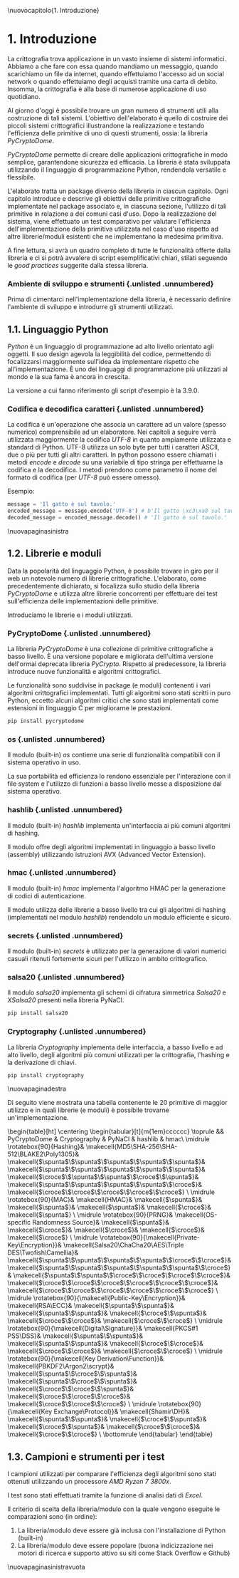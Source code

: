 \nuovocapitolo{1. Introduzione}

# 1. Introduzione
La crittografia trova applicazione in un vasto insieme di sistemi informatici.
Abbiamo a che fare con essa quando mandiamo un messaggio, quando scarichiamo un file da internet, quando effettuiamo l'accesso ad un social network o quando effettuiamo degli acquisti tramite una carta di debito.
Insomma, la crittografia è alla base di numerose applicazione di uso quotidiano.

Al giorno d'oggi è possibile trovare un gran numero di strumenti utili alla costruzione di tali sistemi.
L'obiettivo dell'elaborato è quello di costruire dei piccoli sistemi crittografici illustrandone la realizzazione e testando l'efficienza delle primitive di uno di questi strumenti, ossia: la libreria *PyCryptoDome*.

*PyCryptoDome* permette di creare delle applicazioni crittografiche in modo semplice, garantendone sicurezza ed efficacia.
La libreria è stata sviluppata utilizzando il linguaggio di programmazione Python, rendendola versatile e flessibile.

L'elaborato tratta un package diverso della libreria in ciascun capitolo.
Ogni capitolo introduce e descrive gli obiettivi delle primitive crittografiche implementate nel package associato e, in ciascuna sezione, l'utilizzo di tali primitive in relazione a dei comuni casi d'uso.
Dopo la realizzazione del sistema, viene effettuato un test comparativo per valutare l'efficienza dell'implementazione della primitiva utilizzata nel caso d'uso rispetto ad altre librerie/moduli esistenti che ne implementano la medesima primitiva.

A fine lettura, si avrà un quadro completo di tutte le funzionalità offerte dalla libreria e ci si potrà avvalere di script esemplificativi chiari, stilati seguendo le *good practices* suggerite dalla stessa libreria.

### Ambiente di sviluppo e strumenti {.unlisted .unnumbered}
Prima di cimentarci nell'implementazione della libreria, è necessario definire l'ambiente di sviluppo e introdurre gli strumenti utilizzati.

## 1.1. Linguaggio Python
*Python* è un linguaggio di programmazione ad alto livello orientato agli oggetti. Il suo design agevola la leggibilità del codice, permettendo di focalizzarsi maggiormente sull'idea da implementare rispetto che all'implementazione. È uno dei linguaggi di programmazione più utilizzati al mondo e la sua fama è ancora in crescita.

La versione a cui fanno riferimento gli script d'esempio è la 3.9.0.

### Codifica e decodifica caratteri {.unlisted .unnumbered}
La codifica è un'operazione che associa un carattere ad un valore (spesso numerico) comprensibile ad un elaboratore.
Nei capitoli a seguire verrà utilizzata maggiormente la codifica *UTF-8* in quanto ampiamente utilizzata e standard di Python.
UTF-8 utilizza un solo byte per tutti i caratteri ASCII, due o più per tutti gli altri caratteri.
In python possono essere chiamati i metodi *encode* e *decode* su una variabile di tipo stringa per effettuarne la codifica e la decodifica. I metodi prendono come parametro il nome del formato di codifica (per *UTF-8* può essere omesso).

Esempio:

```python
message = 'Il gatto è sul tavolo.'
encoded_message = message.encode('UTF-8') # b'Il gatto \xc3\xa8 sul tavolo.'
decoded_message = encoded_message.decode() # 'Il gatto è sul tavolo.'
```

\nuovapaginasinistra

## 1.2. Librerie e moduli
Data la popolarità del linguaggio Python, è possibile trovare in giro per il web un notevole numero di librerie crittografiche. L'elaborato, come precedentemente dichiarato, si focalizza sullo studio della libreria *PyCryptoDome* e utilizza altre librerie concorrenti per effettuare dei test sull'efficienza delle implementazioni delle primitive.

Introduciamo le librerie e i moduli utilizzati.

### PyCryptoDome {.unlisted .unnumbered}

La libreria *PyCryptoDome* è una collezione di primitive crittografiche a basso livello.
È una versione popolare e migliorata dell'ultima versione dell'ormai deprecata libreria *PyCrypto*.
Rispetto al predecessore, la libreria introduce nuove funzionalità e algoritmi crittografici.

Le funzionalità sono suddivise in package (e moduli) contenenti i vari algoritmi crittografici implementati. Tutti gli algoritmi sono stati scritti in puro Python, eccetto alcuni algoritmi critici che sono stati implementati come estensioni in linguaggio C per migliorarne le prestazioni.

```bash
pip install pycryptodome
```

### os {.unlisted .unnumbered}
Il modulo (built-in) *os* contiene una serie di funzionalità compatibili con il sistema operativo in uso.

La sua portabilità ed efficienza lo rendono essenziale per l'interazione con il file system e l'utilizzo di funzioni a basso livello messe a disposizione dal sistema operativo.

### hashlib {.unlisted .unnumbered}
Il modulo (built-in) *hashlib* implementa un'interfaccia ai più comuni algoritmi di hashing.

Il modulo offre degli algoritmi implementati in linguaggio a basso livello (assembly) utilizzando istruzioni AVX (Advanced Vector Extension).

### hmac {.unlisted .unnumbered}
Il modulo (built-in) *hmac* implementa l'algoritmo HMAC per la generazione di codici di autenticazione.

Il modulo utilizza delle librerie a basso livello tra cui gli algoritmi di hashing (implementati nel modulo *hashlib*) rendendolo un modulo efficiente e sicuro.

### secrets {.unlisted .unnumbered}
Il modulo (built-in) *secrets* è utilizzato per la generazione di valori numerici casuali ritenuti fortemente sicuri per l'utilizzo in ambito crittografico.

### salsa20 {.unlisted .unnumbered}
Il modulo *salsa20* implementa gli schemi di cifratura simmetrica *Salsa20* e *XSalsa20* presenti nella libreria PyNaCl.

```bash
pip install salsa20
```

### Cryptography {.unlisted .unnumbered}
La libreria *Cryptography* implementa delle interfaccia, a basso livello e ad alto livello, degli algoritmi più comuni utilizzati per la crittografia, l'hashing e la derivazione di chiavi.

```bash
pip install cryptography
```

\nuovapaginadestra

Di seguito viene mostrata una tabella contenente le 20 primitive di maggior utilizzo e in quali librerie (e moduli) è possibile trovarne un'implementazione.

\begin{table}[ht]
\centering
\begin{tabular}[t]{m{1em}cccccc}
\toprule
&& PyCryptoDome & Cryptography & PyNaCl & hashlib & hmac\\
\midrule
\rotatebox{90}{Hashing}&
\makecell{MD5\\SHA-256\\SHA-512\\BLAKE2\\Poly1305}&
\makecell{$\spunta$\\$\spunta$\\$\spunta$\\$\spunta$\\$\spunta$}&
\makecell{$\spunta$\\$\spunta$\\$\spunta$\\$\spunta$\\$\spunta$}&
\makecell{$\croce$\\$\spunta$\\$\spunta$\\$\croce$\\$\spunta$}&
\makecell{$\spunta$\\$\spunta$\\$\spunta$\\$\spunta$\\$\croce$}&
\makecell{$\croce$\\$\croce$\\$\croce$\\$\croce$\\$\croce$}
\\
\midrule
\rotatebox{90}{MAC}&
\makecell{HMAC}&
\makecell{$\spunta$}&
\makecell{$\spunta$}&
\makecell{$\spunta$}&
\makecell{$\croce$}&
\makecell{$\spunta$}
\\
\midrule
\rotatebox{90}{PRNG}&
\makecell{OS-specific Randomness Source}&
\makecell{$\spunta$}&
\makecell{$\croce$}&
\makecell{$\croce$}&
\makecell{$\croce$}&
\makecell{$\croce$}
\\
\midrule
\rotatebox{90}{\makecell{Private-Key\\Encryption}}&
\makecell{Salsa20\\ChaCha20\\AES\\Triple DES\\Twofish\\Camellia}&
\makecell{$\spunta$\\$\spunta$\\$\spunta$\\$\spunta$\\$\croce$\\$\croce$}&
\makecell{$\spunta$\\$\spunta$\\$\spunta$\\$\spunta$\\$\spunta$\\$\croce$}&
\makecell{$\spunta$\\$\spunta$\\$\croce$\\$\croce$\\$\croce$\\$\croce$}&
\makecell{$\croce$\\$\croce$\\$\croce$\\$\croce$\\$\croce$\\$\croce$}&
\makecell{$\croce$\\$\croce$\\$\croce$\\$\croce$\\$\croce$\\$\croce$}
\\
\midrule
\rotatebox{90}{\makecell{Public-Key\\Encryption}}&
\makecell{RSA\\ECC}&
\makecell{$\spunta$\\$\spunta$}&
\makecell{$\spunta$\\$\spunta$}&
\makecell{$\croce$\\$\spunta$}&
\makecell{$\croce$\\$\croce$}&
\makecell{$\croce$\\$\croce$}
\\
\midrule
\rotatebox{90}{\makecell{Digital\\Signature}}&
\makecell{PKCS\#1 PSS\\DSS}&
\makecell{$\spunta$\\$\spunta$}&
\makecell{$\spunta$\\$\spunta$}&
\makecell{$\croce$\\$\croce$}&
\makecell{$\croce$\\$\croce$}&
\makecell{$\croce$\\$\croce$}
\\
\midrule
\rotatebox{90}{\makecell{Key Derivation\\Function}}&
\makecell{PBKDF2\\Argon2\\scrypt}&
\makecell{$\spunta$\\$\croce$\\$\spunta$}&
\makecell{$\spunta$\\$\croce$\\$\spunta$}&
\makecell{$\croce$\\$\croce$\\$\spunta$}&
\makecell{$\croce$\\$\croce$\\$\croce$}&
\makecell{$\croce$\\$\croce$\\$\croce$}
\\
\midrule
\rotatebox{90}{\makecell{Key Exchange\\Protocol}}&
\makecell{Shamir\\DH}&
\makecell{$\spunta$\\$\spunta$}&
\makecell{$\croce$\\$\spunta$}&
\makecell{$\croce$\\$\spunta$}&
\makecell{$\croce$\\$\croce$}&
\makecell{$\croce$\\$\croce$}
\\
\bottomrule
\end{tabular}
\end{table}

## 1.3. Campioni e strumenti per i test
I campioni utilizzati per comparare l'efficienza degli algoritmi sono stati ottenuti utilizzando un processore *AMD Ryzen 7 3800x*.

I test sono stati effettuati tramite la funzione di analisi dati di *Excel*.

Il criterio di scelta della libreria/modulo con la quale vengono eseguite le comparazioni sono (in ordine):

1. La libreria/modulo deve essere già inclusa con l'installazione di Python (built-in)
2. La libreria/modulo deve essere popolare (buona indicizzazione nei motori di ricerca e supporto attivo su siti come Stack Overflow e Github)

\nuovapaginasinistravuota
